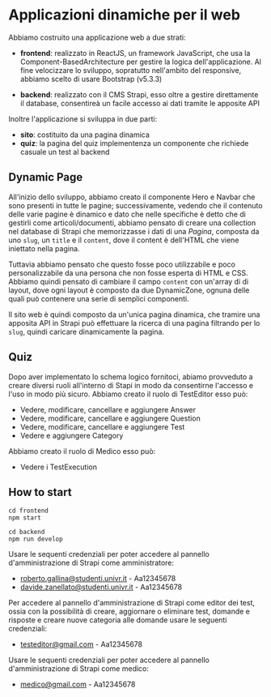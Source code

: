 # Applicazioni dinamiche per il web

Abbiamo costruito una applicazione web a due strati:
- **frontend**: realizzato in ReactJS, un framework JavaScript, che usa la Component-BasedArchitecture per gestire la logica dell'applicazione.
Al fine velocizzare lo sviluppo, sopratutto nell'ambito del responsive, abbiamo scelto di usare Bootstrap (v5.3.3) 

- **backend**: realizzato con il CMS Strapi, esso oltre a gestire direttamente il database, consentireà un facile accesso ai dati tramite le apposite API

Inoltre l'applicazione si sviluppa in due parti:
- **sito**: costituito da una pagina dinamica
- **quiz**: la pagina del quiz implementenza un componente che richiede casuale un test al backend

## Dynamic Page

All'inizio dello sviluppo, abbiamo creato il componente Hero e Navbar che sono presenti in tutte le pagine; successivamente, vedendo che il contenuto delle varie pagine è dinamico e dato che nelle specifiche è detto che di gestirli come articoli/documenti, abbiamo pensato di creare una collection nel database di Strapi che memorizzasse i dati di una _Pagina_, composta da uno `slug`, un `title` e il `content`, dove il content è dell'HTML che viene iniettato nella pagina.

Tuttavia abbiamo pensato che questo fosse poco utilizzabile e poco personalizzabile da una persona che non fosse esperta di HTML e CSS. Abbiamo quindi pensato di cambiare il campo `content` con un'array di di layout, dove ogni layout è composto da due DynamicZone, ognuna delle quali può contenere una serie di semplici componenti.

Il sito web è quindi composto da un'unica pagina dinamica, che tramire una apposita API in Strapi può effettuare la ricerca di una pagina filtrando per lo `slug`, quindi caricare dinamicamente la pagina.


## Quiz

Dopo aver implementato lo schema logico fornitoci, abiamo provveduto a creare diversi ruoli all'interno di Stapi in modo da consentirne l'accesso e l'uso in modo più sicuro.
Abbiamo creato il ruolo di TestEditor esso può:
- Vedere, modificare, cancellare e aggiungere Answer
- Vedere, modificare, cancellare e aggiungere Question
- Vedere, modificare, cancellare e aggiungere Test
- Vedere e aggiungere Category

Abbiamo creato il ruolo di Medico esso può:
- Vedere i TestExecution


## How to start

```
cd frontend
npm start
```

```
cd backend
npm run develop
```

Usare le sequenti credenziali per poter accedere al pannello d'amministrazione di Strapi come amministratore:
- roberto.gallina@studenti.univr.it - Aa12345678
- davide.zanellato@studenti.univr.it - Aa12345678

Per accedere al pannello d'amministrazione di Strapi come editor dei test, ossia con la possibilità di creare, aggiornare o eliminare test, domande e risposte e creare nuove categoria alle domande usare le seguenti credenziali:
- testeditor@gmail.com - Aa12345678



Usare le sequenti credenziali per poter accedere al pannello d'amministrazione di Strapi come medico:
- medico@gmail.com - Aa12345678

